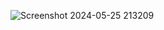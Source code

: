 ![Screenshot 2024-05-25 213209](https://github.com/dhar127/paint_drawboard_app/assets/119476559/e9774c0d-f48a-481d-8524-9a6e6bc62ebf)
